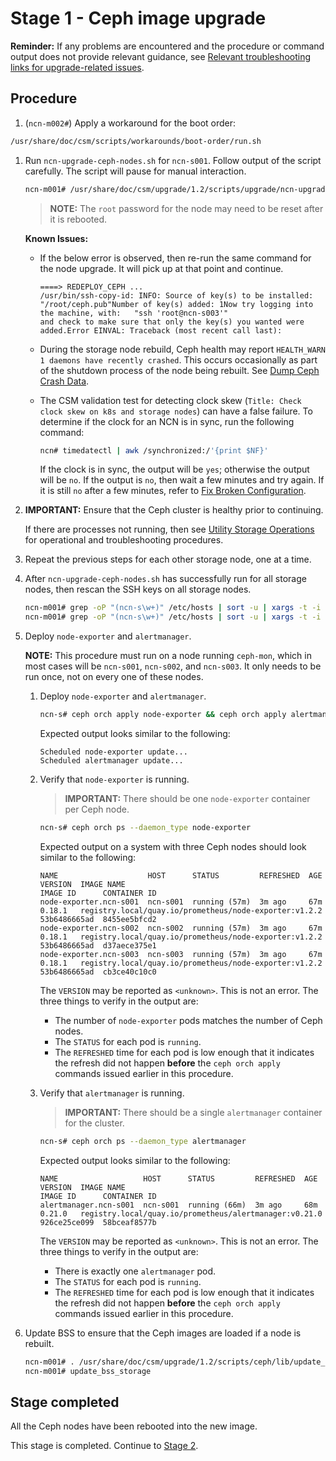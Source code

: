 # Stage 1 - Ceph image upgrade

**Reminder:** If any problems are encountered and the procedure or command output does not provide relevant guidance, see
[Relevant troubleshooting links for upgrade-related issues](README.md#relevant-troubleshooting-links-for-upgrade-related-issues).

## Procedure

1. (`ncn-m002#`) Apply a workaround for the boot order:

```bash
/usr/share/doc/csm/scripts/workarounds/boot-order/run.sh
```

1. Run `ncn-upgrade-ceph-nodes.sh` for `ncn-s001`. Follow output of the script carefully. The script will pause for manual interaction.

    ```bash
    ncn-m001# /usr/share/doc/csm/upgrade/1.2/scripts/upgrade/ncn-upgrade-ceph-nodes.sh ncn-s001
    ```

    > **NOTE:** The `root` password for the node may need to be reset after it is rebooted.

    **Known Issues:**

    - If the below error is observed, then re-run the same command for the node upgrade. It will pick up at that point and continue.

        ```text
        ====> REDEPLOY_CEPH ...
        /usr/bin/ssh-copy-id: INFO: Source of key(s) to be installed: "/root/ceph.pub"Number of key(s) added: 1Now try logging into the machine, with:   "ssh 'root@ncn-s003'"
        and check to make sure that only the key(s) you wanted were added.Error EINVAL: Traceback (most recent call last):
        ```

    - During the storage node rebuild, Ceph health may report `HEALTH_WARN 1 daemons have recently crashed`. This occurs occasionally as part of the shutdown process of the node
      being rebuilt. See [Dump Ceph Crash Data](../../operations/utility_storage/Dump_Ceph_Crash_Data.md).

    - The CSM validation test for detecting clock skew (`Title: Check clock skew on k8s and storage nodes`) can have a false failure. To determine if the clock for an
      NCN is in sync, run the following command:

      ```bash
      ncn# timedatectl | awk /synchronized:/'{print $NF}'
      ```

      If the clock is in sync, the output will be `yes`; otherwise the output will be `no`. If the output is `no`, then wait a few minutes and try again. If it is still `no` after
      a few minutes, refer to [Fix Broken Configuration](../../operations/node_management/Configure_NTP_on_NCNs.md#fix-broken-configuration).

1. **IMPORTANT:** Ensure that the Ceph cluster is healthy prior to continuing.

    If there are processes not running, then see [Utility Storage Operations](../../operations/utility_storage/Utility_Storage.md) for operational and troubleshooting procedures.

1. Repeat the previous steps for each other storage node, one at a time.

1. After `ncn-upgrade-ceph-nodes.sh` has successfully run for all storage nodes, then rescan the SSH keys on all storage nodes.

    ```bash
    ncn-m001# grep -oP "(ncn-s\w+)" /etc/hosts | sort -u | xargs -t -i ssh {} 'truncate --size=0 ~/.ssh/known_hosts'
    ncn-m001# grep -oP "(ncn-s\w+)" /etc/hosts | sort -u | xargs -t -i ssh {} 'grep -oP "(ncn-s\w+|ncn-m\w+|ncn-w\w+)" /etc/hosts | sort -u | xargs -t -i ssh-keyscan -H \{\} >> /root/.ssh/known_hosts'
    ```

1. Deploy `node-exporter` and `alertmanager`.

    **NOTE:** This procedure must run on a node running `ceph-mon`, which in most cases will be `ncn-s001`, `ncn-s002`, and `ncn-s003`. It only needs to be run once, not on every one of these nodes.

    1. Deploy `node-exporter` and `alertmanager`.

        ```bash
        ncn-s# ceph orch apply node-exporter && ceph orch apply alertmanager
        ```

        Expected output looks similar to the following:

        ```text
        Scheduled node-exporter update...
        Scheduled alertmanager update...
        ```

    1. Verify that `node-exporter` is running.

        > **IMPORTANT:** There should be one `node-exporter` container per Ceph node.

        ```bash
        ncn-s# ceph orch ps --daemon_type node-exporter
        ```

        Expected output on a system with three Ceph nodes should look similar to the following:

        ```text
        NAME                    HOST      STATUS         REFRESHED  AGE  VERSION  IMAGE NAME                                              IMAGE ID      CONTAINER ID
        node-exporter.ncn-s001  ncn-s001  running (57m)  3m ago     67m  0.18.1   registry.local/quay.io/prometheus/node-exporter:v1.2.2  53b6486665ad  8455ee5bfcd2
        node-exporter.ncn-s002  ncn-s002  running (57m)  3m ago     67m  0.18.1   registry.local/quay.io/prometheus/node-exporter:v1.2.2  53b6486665ad  d37aece375e1
        node-exporter.ncn-s003  ncn-s003  running (57m)  3m ago     67m  0.18.1   registry.local/quay.io/prometheus/node-exporter:v1.2.2  53b6486665ad  cb3ce40c10c0
        ```

        The `VERSION` may be reported as `<unknown>`. This is not an error. The three things to verify in the output are:

        - The number of `node-exporter` pods matches the number of Ceph nodes.
        - The `STATUS` for each pod is `running`.
        - The `REFRESHED` time for each pod is low enough that it indicates the refresh did not happen **before** the `ceph orch apply` commands issued earlier in this procedure.

    1. Verify that `alertmanager` is running.

        > **IMPORTANT:** There should be a single `alertmanager` container for the cluster.

        ```bash
        ncn-s# ceph orch ps --daemon_type alertmanager
        ```

        Expected output looks similar to the following:

        ```text
        NAME                   HOST      STATUS         REFRESHED  AGE  VERSION  IMAGE NAME                                              IMAGE ID      CONTAINER ID
        alertmanager.ncn-s001  ncn-s001  running (66m)  3m ago     68m  0.21.0   registry.local/quay.io/prometheus/alertmanager:v0.21.0  926ce25ce099  58bceaf8577b
        ```

        The `VERSION` may be reported as `<unknown>`. This is not an error. The three things to verify in the output are:

        - There is exactly one `alertmanager` pod.
        - The `STATUS` for each pod is `running`.
        - The `REFRESHED` time for each pod is low enough that it indicates the refresh did not happen **before** the `ceph orch apply` commands issued earlier in this procedure.

1. Update BSS to ensure that the Ceph images are loaded if a node is rebuilt.

    ```bash
    ncn-m001# . /usr/share/doc/csm/upgrade/1.2/scripts/ceph/lib/update_bss_metadata.sh
    ncn-m001# update_bss_storage
    ```

## Stage completed

All the Ceph nodes have been rebooted into the new image.

This stage is completed. Continue to [Stage 2](Stage_2.md).
